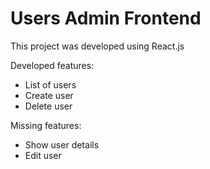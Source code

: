 # Users Admin Frontend

This project was developed using React.js

Developed features:

- List of users
- Create user
- Delete user

Missing features:

- Show user details
- Edit user
